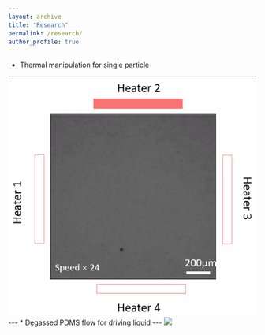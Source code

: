 ```yaml
---
layout: archive
title: "Research"
permalink: /research/
author_profile: true
---
```

* Thermal manipulation for single particle 
---
<img src='/images/t1.gif'>
---
* Degassed PDMS flow for driving liquid
---
<img src='/images/f1.gif'>
